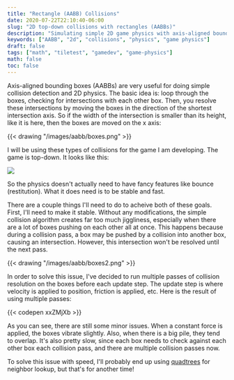 ```yaml
---
title: "Rectangle (AABB) Collisions"
date: 2020-07-22T22:10:40-06:00
slug: "2D top-down collisions with rectangles (AABBs)"
description: "Simulating simple 2D game physics with axis-aligned bounding boxes"
keywords: ["AABB", "2d", "collisions", "physics", "game physics"]
draft: false
tags: ["math", "tiletest", "gamedev", "game-physics"]
math: false
toc: false
---
```


Axis-aligned bounding boxes (AABBs) are very useful for doing simple collision detection and 2D physics. 
The basic idea is: loop through the boxes, checking for intersections with each other box. Then, you resolve
these intersections by moving the boxes in the direction of the shortest intersection axis. So if the width
of the intersection is smaller than its height, like it is here, then the boxes are moved on the x axis:

{{< drawing "/images/aabb/boxes.png" >}}

I will be using these types of collisions for the game I am developing. The game is top-down. It looks like this:

![](/images/2020-07-22_23-41.png)

So the physics doesn't actually need to have fancy features like bounce (restitution). What it does need is
to be stable and fast.

There are a couple things I'll need to do to acheive both of these goals. First, I'll need to make it stable. Without any modifications, the simple collision algorithm creates far too much jiggliness, especially when there are a lot of boxes pushing on each other all at once. This happens because during a collision pass, a box may be pushed by a collision into another box, causing an intersection. However, this intersection won't be resolved until the next pass.

{{< drawing "/images/aabb/boxes2.png" >}}

In order to solve this issue, I've decided to run multiple passes of collision resolution on the boxes before each
update step. The update step is where velocity is applied to position, friction is applied, etc.
Here is the result of using multiple passes:

{{< codepen xxZMjXb >}}

As you can see, there are still some minor issues. When a constant force is applied, the boxes vibrate slightly. Also, when there is a big pile, they tend to overlap. It's also pretty slow, since each box needs to check against each other box each collision pass, and there are multiple collision passes now.

To solve this issue with speed, I'll probably end up using [quadtrees](https://www.wikiwand.com/en/Quadtree) for neighbor lookup, but that's for another time!
